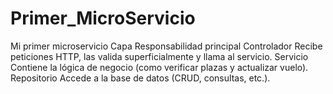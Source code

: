 # Primer_MicroServicio
Mi primer microservicio
Capa	                Responsabilidad principal
Controlador	            Recibe peticiones HTTP, las valida superficialmente y llama al servicio.
Servicio	            Contiene la lógica de negocio (como verificar plazas y actualizar vuelo).
Repositorio	            Accede a la base de datos (CRUD, consultas, etc.).
